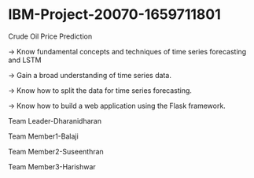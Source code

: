 # IBM-Project-20070-1659711801
Crude Oil Price Prediction
  
  -> Know fundamental concepts and techniques of time series forecasting and LSTM

  ->    Gain a broad understanding of time series data.

  ->   Know how to split the data for time series forecasting.

  ->   Know how to build a web application using the Flask framework.
  
  
  Team Leader-Dharanidharan 
  
  Team Member1-Balaji
  
  Team Member2-Suseenthran
  
  Team Member3-Harishwar
